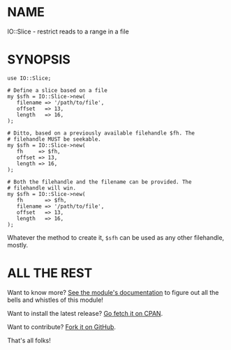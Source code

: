 NAME
====

IO::Slice - restrict reads to a range in a file

SYNOPSIS
========

    use IO::Slice;

    # Define a slice based on a file
    my $sfh = IO::Slice->new(
       filename => '/path/to/file',
       offset   => 13,
       length   => 16,
    );

    # Ditto, based on a previously available filehandle $fh. The
    # filehandle MUST be seekable.
    my $sfh = IO::Slice->new(
       fh     => $fh,
       offset => 13,
       length => 16,
    );

    # Both the filehandle and the filename can be provided. The
    # filehandle will win.
    my $sfh = IO::Slice->new(
       fh       => $fh,
       filename => '/path/to/file',
       offset   => 13,
       length   => 16,
    );

Whatever the method to create it, `$sfh` can be used as any other
filehandle, mostly.

ALL THE REST
============

Want to know more? [See the module's documentation](http://search.cpan.org/perldoc?IO::Slice) to figure out
all the bells and whistles of this module!

Want to install the latest release? [Go fetch it on CPAN](http://search.cpan.org/dist/IO-Slice/).

Want to contribute? [Fork it on GitHub](https://github.com/polettix/IO-Slice).

That's all folks!

